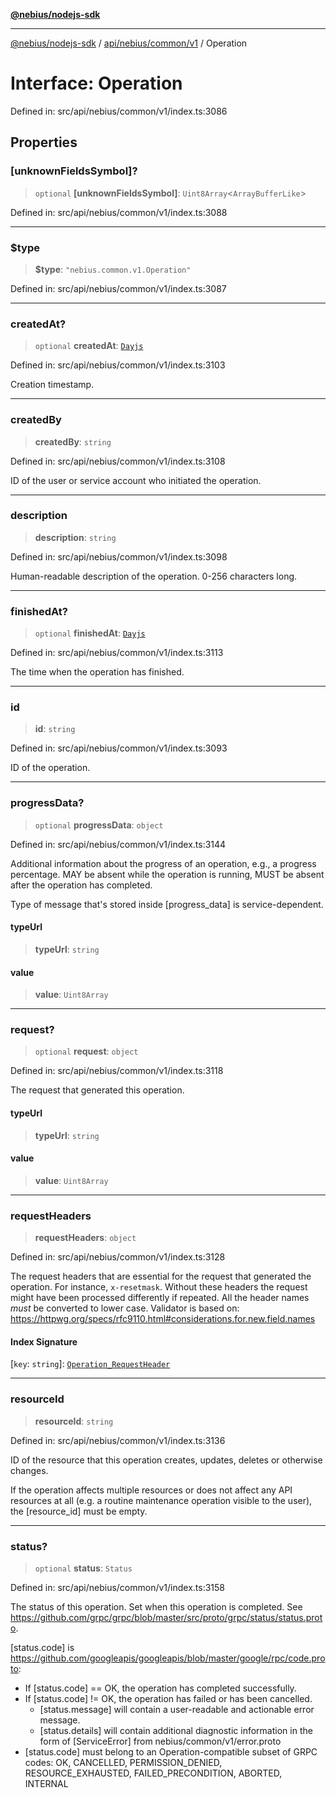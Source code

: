 [**@nebius/nodejs-sdk**](../../../../../README.md)

***

[@nebius/nodejs-sdk](../../../../../README.md) / [api/nebius/common/v1](../README.md) / Operation

# Interface: Operation

Defined in: src/api/nebius/common/v1/index.ts:3086

## Properties

### \[unknownFieldsSymbol\]?

> `optional` **\[unknownFieldsSymbol\]**: `Uint8Array`\<`ArrayBufferLike`\>

Defined in: src/api/nebius/common/v1/index.ts:3088

***

### $type

> **$type**: `"nebius.common.v1.Operation"`

Defined in: src/api/nebius/common/v1/index.ts:3087

***

### createdAt?

> `optional` **createdAt**: [`Dayjs`](../../../../../runtime/protos/core/dayjs/classes/Dayjs.md)

Defined in: src/api/nebius/common/v1/index.ts:3103

Creation timestamp.

***

### createdBy

> **createdBy**: `string`

Defined in: src/api/nebius/common/v1/index.ts:3108

ID of the user or service account who initiated the operation.

***

### description

> **description**: `string`

Defined in: src/api/nebius/common/v1/index.ts:3098

Human-readable description of the operation. 0-256 characters long.

***

### finishedAt?

> `optional` **finishedAt**: [`Dayjs`](../../../../../runtime/protos/core/dayjs/classes/Dayjs.md)

Defined in: src/api/nebius/common/v1/index.ts:3113

The time when the operation has finished.

***

### id

> **id**: `string`

Defined in: src/api/nebius/common/v1/index.ts:3093

ID of the operation.

***

### progressData?

> `optional` **progressData**: `object`

Defined in: src/api/nebius/common/v1/index.ts:3144

Additional information about the progress of an operation, e.g., a progress percentage.
 MAY be absent while the operation is running, MUST be absent after the operation has completed.

 Type of message that's stored inside [progress_data] is service-dependent.

#### typeUrl

> **typeUrl**: `string`

#### value

> **value**: `Uint8Array`

***

### request?

> `optional` **request**: `object`

Defined in: src/api/nebius/common/v1/index.ts:3118

The request that generated this operation.

#### typeUrl

> **typeUrl**: `string`

#### value

> **value**: `Uint8Array`

***

### requestHeaders

> **requestHeaders**: `object`

Defined in: src/api/nebius/common/v1/index.ts:3128

The request headers that are essential for the request that generated the operation.
 For instance, `x-resetmask`. Without these headers the request might have been processed
 differently if repeated.
 All the header names *must* be converted to lower case.
 Validator is based on:
 https://httpwg.org/specs/rfc9110.html#considerations.for.new.field.names

#### Index Signature

\[`key`: `string`\]: [`Operation_RequestHeader`](Operation_RequestHeader.md)

***

### resourceId

> **resourceId**: `string`

Defined in: src/api/nebius/common/v1/index.ts:3136

ID of the resource that this operation creates, updates, deletes or otherwise changes.

 If the operation affects multiple resources or does not affect any API resources at all
 (e.g. a routine maintenance operation visible to the user), the [resource_id] must be empty.

***

### status?

> `optional` **status**: `Status`

Defined in: src/api/nebius/common/v1/index.ts:3158

The status of this operation. Set when this operation is completed.
 See https://github.com/grpc/grpc/blob/master/src/proto/grpc/status/status.proto.

 [status.code] is https://github.com/googleapis/googleapis/blob/master/google/rpc/code.proto:
 - If [status.code] == OK, the operation has completed successfully.
 - If [status.code] != OK, the operation has failed or has been cancelled.
   - [status.message] will contain a user-readable and actionable error message.
   - [status.details] will contain additional diagnostic information in the form of [ServiceError] from nebius/common/v1/error.proto
 - [status.code] must belong to an Operation-compatible subset of GRPC codes:
   OK, CANCELLED, PERMISSION_DENIED, RESOURCE_EXHAUSTED, FAILED_PRECONDITION, ABORTED, INTERNAL

